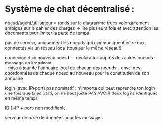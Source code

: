# Système de chat décentralisé : 

noeud/agent/utilisateur = ronds sur le diagramme 
trucs volontairement ambigus sur le cahier des charges 
	=> lire plusieurs fois et avec attention les documents pour limiter la perte de temps 

pas de serveur, uniquement les noeuds qui communiquent entre eux, connectés via un réseau local (tous sur le même réseau!) 

connexion d'un nouveau noeud : 
	- déclaration auprès des autres noeuds : message en broadcast  
	- mise à jour de l'annuaire local de chacun des noeuds 
	- envoi des coordonnées de chaque noeud au nouveau pour la constitution de son annuaire 


login (avec IP+port) pas nominatif : n'importe qui peut reprendre ton login une fois que tu es parti, on ne peut juste PAS AVOIR deux logins identiques en même temps 

ID (~IP + port) non modifiable

serveur de base de données pour les messages

